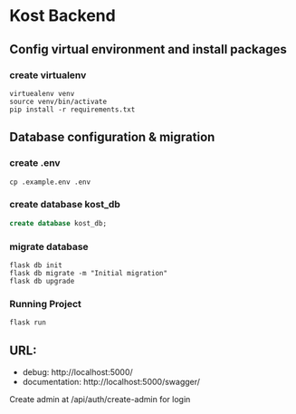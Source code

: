 # Kost Backend

## Config virtual environment and install packages

### create virtualenv

```shell
virtuealenv venv
source venv/bin/activate
pip install -r requirements.txt
```

## Database configuration & migration

### create .env

```shell
cp .example.env .env
```

### create database kost_db

```sql
create database kost_db;
```

### migrate database

```shell
flask db init
flask db migrate -m "Initial migration"
flask db upgrade
```

### Running Project

```shell
flask run
```

## URL:

- debug: http://localhost:5000/
- documentation: http://localhost:5000/swagger/

Create admin at /api/auth/create-admin for login
